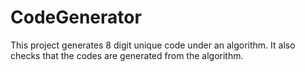 # CodeGenerator
This project generates 8 digit unique code under an algorithm. It also checks that the codes are generated from the algorithm.
